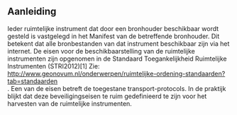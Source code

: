## Aanleiding

Ieder ruimtelijke instrument dat door een bronhouder beschikbaar wordt gesteld is vastgelegd in het Manifest van de betreffende bronhouder. Dit betekent dat alle bronbestanden van dat instrument beschikbaar zijn via het internet. De eisen voor de beschikbaarstelling van de ruimtelijke instrumenten zijn opgenomen in de Standaard Toegankelijkheid Ruimtelijke Instrumenten (STRI2012)<span class='noot'>[1]<span class='noottekst'> Zie: http://www.geonovum.nl/onderwerpen/ruimtelijke-ordening-standaarden?tab=standaarden <br/></span></span>. Een van de eisen betreft de toegestane transport-protocols. In de praktijk blijkt dat deze beveiligingseisen te ruim gedefinieerd te zijn voor het harvesten van de ruimtelijke instrumenten.  


